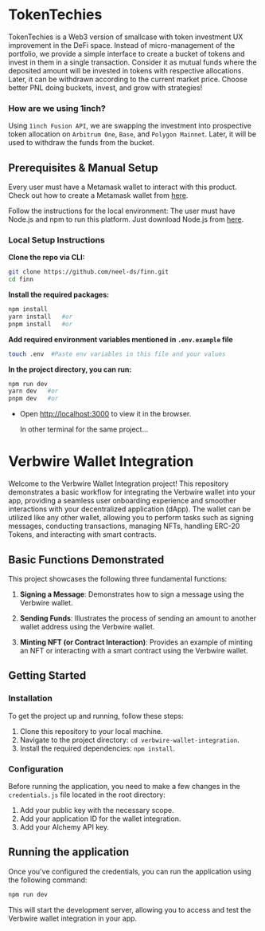 # TokenTechies 

TokenTechies is a Web3 version of smallcase with token investment UX improvement in the DeFi space. Instead of micro-management of the portfolio, we provide a simple interface to create a bucket of tokens and invest in them in a single transaction. Consider it as mutual funds where the deposited amount will be invested in tokens with respective allocations. Later, it can be withdrawn according to the current market price. Choose better PNL doing buckets, invest, and grow with strategies!

### How are we using 1inch?
Using `1inch Fusion API`, we are swapping the investment into prospective token allocation on `Arbitrum One`, `Base`, and `Polygon Mainnet`. Later, it will be used to withdraw the funds from the bucket. 

## Prerequisites & Manual Setup

Every user must have a Metamask wallet to interact with this product. Check out how to create a Metamask wallet from [here](https://metamask.io). 

Follow the instructions for the local environment: The user must have Node.js and npm to run this platform. Just download Node.js from [here](https://nodejs.org/en/download/).

### Local Setup Instructions

**Clone the repo via CLI:**

```sh
git clone https://github.com/neel-ds/finn.git 
cd finn
```

**Install the required packages:**

```sh
npm install
yarn install   #or
pnpm install   #or
```

**Add required environment variables mentioned in `.env.example` file**

```sh
touch .env  #Paste env variables in this file and your values
```

**In the project directory, you can run:**

```sh
npm run dev
yarn dev   #or
pnpm dev   #or
```

- Open [http://localhost:3000](http://localhost:3000) to view it in the browser.


  In other terminal for the same project...

# Verbwire Wallet Integration

Welcome to the Verbwire Wallet Integration project! This repository demonstrates a basic workflow for integrating the Verbwire wallet into your app, providing a seamless user onboarding experience and smoother interactions with your decentralized application (dApp). The wallet can be utilized like any other wallet, allowing you to perform tasks such as signing messages, conducting transactions, managing NFTs, handling ERC-20 Tokens, and interacting with smart contracts.

## Basic Functions Demonstrated

This project showcases the following three fundamental functions:

1. **Signing a Message**: Demonstrates how to sign a message using the Verbwire wallet.

2. **Sending Funds**: Illustrates the process of sending an amount to another wallet address using the Verbwire wallet.

3. **Minting NFT (or Contract Interaction)**: Provides an example of minting an NFT or interacting with a smart contract using the Verbwire wallet.

## Getting Started

### Installation

To get the project up and running, follow these steps:

1. Clone this repository to your local machine.
2. Navigate to the project directory: `cd verbwire-wallet-integration`.
3. Install the required dependencies: `npm install`.

### Configuration

Before running the application, you need to make a few changes in the `credentials.js` file located in the root directory:

1. Add your public key with the necessary scope.
2. Add your application ID for the wallet integration.
3. Add your Alchemy API key.

## Running the application

Once you've configured the credentials, you can run the application using the following command:

```bash
npm run dev
```

This will start the development server, allowing you to access and test the Verbwire wallet integration in your app.


